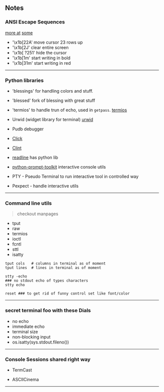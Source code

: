 
## Notes

### ANSI Escape Sequences

[more at](https://en.wikipedia.org/wiki/ANSI_escape_code)
[some](http://wiki.bash-hackers.org/scripting/terminalcodes)

* '\x1b[22A'    move cursor 23 rows up
* '\x1b[2J'     clear entire screen
* '\x1b[ ?251'  hide the cursor
* '\x1b[1m'     start writing in bold
* '\x1b[31m'    start writing in red

---

### Python libraries

* 'blessings' for handling colors and stuff.
* 'blessed' fork of blessing with great stuff
* 'termios' to handle trun of echo, used in `getpass`.
[termios](https://docs.python.org/2/library/termios.html)

* Urwid (widget library for terminal)
[urwid](http://urwid.org/)

* Pudb debugger

* [Click](http://click.pocoo.org/5/)

* [Clint](https://pypi.python.org/pypi/clint/)

* [readline](https://en.wikipedia.org/wiki/GNU_Readline) has python lib

* [python-prompt-toolkit](https://github.com/jonathanslenders/python-prompt-toolkit) interactive console utils

* PTY - Pseudo Terminal to run interactive tool in controlled way

* Pexpect - handle interactive utils

---

### Command line utils
> checkout manpages

* tput
* raw
* termios
* ioctl
* fcntl
* sttl
* isatty

```
tput cols   # columns in terminal as of moment
tput lines  # lines in terminal as of moment

stty -echo
### no stdout echo of types characters
stty echo

reset ### to get rid of funny control set like font/color
```

---

### secret terminal foo with these Dials

* no echo
* immediate echo
* terminal size
* non-blocking input
* os.isatty(sys.stdout.fileno())

---

### Console Sessions shared right way

* TermCast

* ASCIICinema

---
